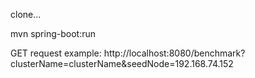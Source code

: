 clone...

mvn spring-boot:run

GET request example: http://localhost:8080/benchmark?clusterName=clusterName&seedNode=192.168.74.152
